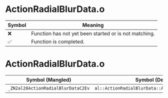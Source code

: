 # ActionRadialBlurData.o
| Symbol | Meaning 
| ------------- | ------------- 
| :x: | Function has not yet been started or is not matching. 
| :white_check_mark: | Function is completed. 


# ActionRadialBlurData.o
| Symbol (Mangled) | Symbol (Demangled) | Decompiled? |
| ------------- |  ------------- | ------------- |
| `_ZN2al20ActionRadialBlurDataC2Ev` | `al::ActionRadialBlurData::ActionRadialBlurData(void)` | :white_check_mark: |
